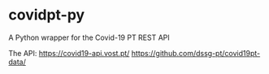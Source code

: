 # covidpt-py
A Python wrapper for the Covid-19 PT REST API

The API: https://covid19-api.vost.pt/
https://github.com/dssg-pt/covid19pt-data/
